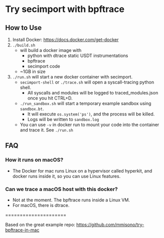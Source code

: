 # Try secimport with bpftrace

## How to Use

1. Install Docker: https://docs.docker.com/get-docker
2. `./build.sh`
    - will build a docker image with
        - python with dtrace static USDT instrumentations
        - bpftrace
        - secimport code
    - ~1GB in size
3. `./run.sh` will start a new docker container with secimport.
    - `secimport-shell` or `./trace.sh` will open a syscall-tracing python shell.
        - All syscalls and modules will be logged to traced_modules.json once you hit CTRL+D.
    - `./run_sandbox.sh` will start a temporary example sandbox using `sandbox.bt`.
      -   It will execute `os.system('ps')`, and the process will be killed.
        - Logs will be written to `sandbox.log`
    - You can use `-v` in docker run to mount your code into the container and trace it. See `./run.sh`

## FAQ

### How it runs on macOS?
- The Docker for mac runs Linux on a hypervisor called hyperkit, and docker runs inside it, so you can use Linux features.

### Can we trace a macOS host with this docker?
- Not at the moment. The bpftrace runs inside a Linux VM. 
- For macOS, there is dtrace.

=====================

Based on the great example repo: https://github.com/mmisono/try-bpftrace-in-mac
